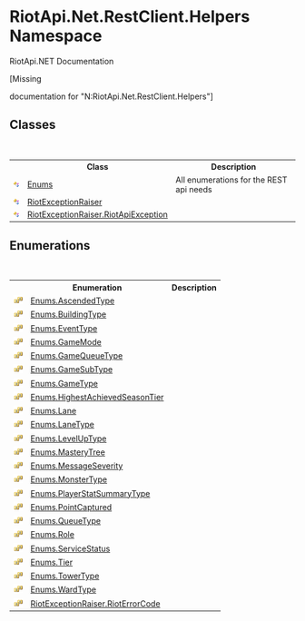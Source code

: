 # RiotApi.Net.RestClient.Helpers Namespace
RiotApi.NET Documentation 

\[Missing <summary> documentation for "N:RiotApi.Net.RestClient.Helpers"\]


## Classes
&nbsp;<table><tr><th></th><th>Class</th><th>Description</th></tr><tr><td>![Public class](media/pubclass.gif "Public class")</td><td><a href="9774d9c9-62bf-b52c-d028-ef52fad6170f">Enums</a></td><td>
All enumerations for the REST api needs</td></tr><tr><td>![Public class](media/pubclass.gif "Public class")</td><td><a href="e956dcb5-4f05-5540-03c0-587b29627484">RiotExceptionRaiser</a></td><td /></tr><tr><td>![Public class](media/pubclass.gif "Public class")</td><td><a href="b724087f-b7d3-e38c-794c-7c5bdb464434">RiotExceptionRaiser.RiotApiException</a></td><td /></tr></table>

## Enumerations
&nbsp;<table><tr><th></th><th>Enumeration</th><th>Description</th></tr><tr><td>![Public enumeration](media/pubenumeration.gif "Public enumeration")</td><td><a href="1e3e8f4c-5688-f332-5e49-01cc73f21e40">Enums.AscendedType</a></td><td /></tr><tr><td>![Public enumeration](media/pubenumeration.gif "Public enumeration")</td><td><a href="95c652f0-167b-ebce-28fa-cc1431db36f8">Enums.BuildingType</a></td><td /></tr><tr><td>![Public enumeration](media/pubenumeration.gif "Public enumeration")</td><td><a href="ad615e09-0668-957d-8eb2-3aa1dadb0ac6">Enums.EventType</a></td><td /></tr><tr><td>![Public enumeration](media/pubenumeration.gif "Public enumeration")</td><td><a href="a16a2443-4d54-e092-13b2-9e13024bac90">Enums.GameMode</a></td><td /></tr><tr><td>![Public enumeration](media/pubenumeration.gif "Public enumeration")</td><td><a href="8ad11b8f-a874-464c-1c07-9ce27b562c11">Enums.GameQueueType</a></td><td /></tr><tr><td>![Public enumeration](media/pubenumeration.gif "Public enumeration")</td><td><a href="b67fe8fb-eda5-23d3-a06a-5abc23cdec27">Enums.GameSubType</a></td><td /></tr><tr><td>![Public enumeration](media/pubenumeration.gif "Public enumeration")</td><td><a href="d63b0865-5a33-e2d8-e838-704578a79636">Enums.GameType</a></td><td /></tr><tr><td>![Public enumeration](media/pubenumeration.gif "Public enumeration")</td><td><a href="e412c33b-562a-0cf9-5185-075a204924ee">Enums.HighestAchievedSeasonTier</a></td><td /></tr><tr><td>![Public enumeration](media/pubenumeration.gif "Public enumeration")</td><td><a href="b185c975-37c3-9dda-42b0-bd3d7c02ce44">Enums.Lane</a></td><td /></tr><tr><td>![Public enumeration](media/pubenumeration.gif "Public enumeration")</td><td><a href="95d5811a-3ff2-26dd-619e-33b394b322f9">Enums.LaneType</a></td><td /></tr><tr><td>![Public enumeration](media/pubenumeration.gif "Public enumeration")</td><td><a href="5bd13576-475c-be65-fd9d-39e1db69b8e6">Enums.LevelUpType</a></td><td /></tr><tr><td>![Public enumeration](media/pubenumeration.gif "Public enumeration")</td><td><a href="c55b5846-b65f-fd0f-d6be-494777a4a7a8">Enums.MasteryTree</a></td><td /></tr><tr><td>![Public enumeration](media/pubenumeration.gif "Public enumeration")</td><td><a href="ed122df6-07c9-f1d4-f7d0-c713148f30c4">Enums.MessageSeverity</a></td><td /></tr><tr><td>![Public enumeration](media/pubenumeration.gif "Public enumeration")</td><td><a href="3093cf83-9151-1af8-b55e-b562dbb9d8dd">Enums.MonsterType</a></td><td /></tr><tr><td>![Public enumeration](media/pubenumeration.gif "Public enumeration")</td><td><a href="cac11525-2052-0c98-b524-deb6b62b479d">Enums.PlayerStatSummaryType</a></td><td /></tr><tr><td>![Public enumeration](media/pubenumeration.gif "Public enumeration")</td><td><a href="dce8291f-6315-0e34-e334-8c31c4ef249f">Enums.PointCaptured</a></td><td /></tr><tr><td>![Public enumeration](media/pubenumeration.gif "Public enumeration")</td><td><a href="44a9829c-2179-923a-8c3e-996ac087dcc2">Enums.QueueType</a></td><td /></tr><tr><td>![Public enumeration](media/pubenumeration.gif "Public enumeration")</td><td><a href="53f066d2-6ef4-6be1-9f0e-877f8ad70c17">Enums.Role</a></td><td /></tr><tr><td>![Public enumeration](media/pubenumeration.gif "Public enumeration")</td><td><a href="de4d37c5-4d23-1bc8-4490-e273ab0d9b7a">Enums.ServiceStatus</a></td><td /></tr><tr><td>![Public enumeration](media/pubenumeration.gif "Public enumeration")</td><td><a href="223bb7e3-6c6c-a8f9-84cb-0a314002039a">Enums.Tier</a></td><td /></tr><tr><td>![Public enumeration](media/pubenumeration.gif "Public enumeration")</td><td><a href="fea3b5aa-b290-81f6-705e-533dd5a1a5c6">Enums.TowerType</a></td><td /></tr><tr><td>![Public enumeration](media/pubenumeration.gif "Public enumeration")</td><td><a href="cce2b88a-a5fc-59a5-dd14-44e7c7b740d6">Enums.WardType</a></td><td /></tr><tr><td>![Public enumeration](media/pubenumeration.gif "Public enumeration")</td><td><a href="f4147828-dac6-1c1d-9179-1652b1d440c8">RiotExceptionRaiser.RiotErrorCode</a></td><td /></tr></table>&nbsp;
